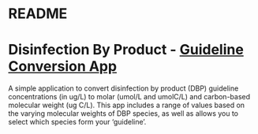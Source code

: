 README
================

# Disinfection By Product - [Guideline Conversion App](https://paukes.shinyapps.io/dbp_guidelines/)

A simple application to convert disinfection by product (DBP) guideline
concentrations (in ug/L) to molar (umol/L and umolC/L) and carbon-based
molecular weight (ug C/L). This app includes a range of values based on
the varying molecular weights of DBP species, as well as allows you to
select which species form your ‘guideline’.
